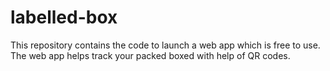 # labelled-box
This repository contains the code to launch a web app which is free to use. 
The web app helps track your packed boxed with help of QR codes.
